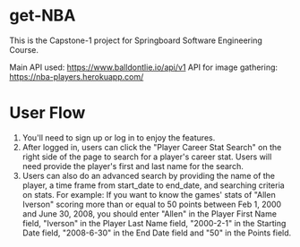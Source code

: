 # get-NBA
This is the Capstone-1 project for Springboard Software Engineering Course.

Main API used: https://www.balldontlie.io/api/v1
API for image gathering: https://nba-players.herokuapp.com/

# User Flow
1. You'll need to sign up or log in to enjoy the features.
2. After logged in, users can click the "Player Career Stat Search" on the right side of the page to search for a player's career stat. Users will need provide the player's first and last name for the search.
3. Users can also do an advanced search by providing the name of the player, a time frame from start_date to end_date, and searching criteria on stats.
    For example:
    If you want to know the games' stats of "Allen Iverson" scoring more than or equal to 50 points between Feb 1, 2000 and June 30, 2008, you should enter "Allen" in the Player First Name field, "Iverson" in the Player Last Name field, "2000-2-1" in the Starting Date field, "2008-6-30" in the End Date field and "50" in the Points field.
